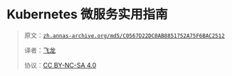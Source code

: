 # Kubernetes 微服务实用指南

> 原文：[`zh.annas-archive.org/md5/C0567D22DC0AB8851752A75F6BAC2512`](https://zh.annas-archive.org/md5/C0567D22DC0AB8851752A75F6BAC2512)
> 
> 译者：[飞龙](https://github.com/wizardforcel)
> 
> 协议：[CC BY-NC-SA 4.0](http://creativecommons.org/licenses/by-nc-sa/4.0/)